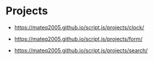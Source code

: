 # Projects

- https://mateq2005.github.io/script.js/projects/clock/

- https://mateq2005.github.io/script.js/projects/form/

- https://mateq2005.github.io/script.js/projects/search/
